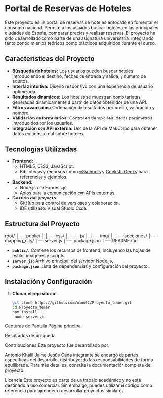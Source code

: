 # Portal de Reservas de Hoteles

Este proyecto es un portal de reservas de hoteles enfocado en fomentar el consumo nacional. Permite a los usuarios buscar hoteles en las principales ciudades de España, comparar precios y realizar reservas. El proyecto ha sido desarrollado como parte de una asignatura universitaria, integrando tanto conocimientos teóricos como prácticos adquiridos durante el curso.

## Características del Proyecto

- **Búsqueda de hoteles:** Los usuarios pueden buscar hoteles introduciendo el destino, fechas de entrada y salida, y número de adultos.
- **Interfaz intuitiva:** Diseño responsivo con una experiencia de usuario optimizada.
- **Resultados dinámicos:** Los hoteles se muestran como tarjetas generadas dinámicamente a partir de datos obtenidos de una API.
- **Filtros avanzados:** Ordenación de resultados por precio, valoración y nombre.
- **Validación de formularios:** Control en tiempo real de los parámetros introducidos por los usuarios.
- **Integración con API externa:** Uso de la API de MakCorps para obtener datos en tiempo real sobre hoteles.

## Tecnologías Utilizadas

- **Frontend:**
  - HTML5, CSS3, JavaScript.
  - Bibliotecas y recursos como [w3schools](https://www.w3schools.com) y [GeeksforGeeks](https://www.geeksforgeeks.org) para referencias y ejemplos.
- **Backend:**
  - Node.js con Express.js.
  - Axios para la comunicación con APIs externas.
- **Gestión del proyecto:**
  - GitHub para control de versiones y colaboración.
  - IDE utilizado: Visual Studio Code.

## Estructura del Proyecto

root/ │── public/ │ ├── css/ │ ├── js/ │ ├── img/ │ ├── secciones/ │── mapping_city/ │── server.js │── package.json │── README.md

- **`public/`:** Contiene los recursos de frontend, incluyendo las hojas de estilo, imágenes y scripts.
- **`server.js`:** Archivo principal del servidor Node.js.
- **`package.json`:** Lista de dependencias y configuración del proyecto.

## Instalación y Configuración

1. **Clonar el repositorio:**
   ```bash
   git clone https://github.com/nino02/Proyecto_temer.git
   cd Proyecto_temer
   npm install
    node server.js
   ```
Capturas de Pantalla
Página principal

Resultados de búsqueda

Contribuciones
Este proyecto fue desarrollado por:

Antonio
Khalil
Jaime
Jesús
Cada integrante se encargó de partes específicas del desarrollo, distribuyendo las responsabilidades de forma equilibrada. Para más detalles, consulta la documentación completa del proyecto.

Licencia
Este proyecto es parte de un trabajo académico y no está destinado a uso comercial. Sin embargo, puedes utilizar el código como referencia para aprender o desarrollar proyectos similares.
